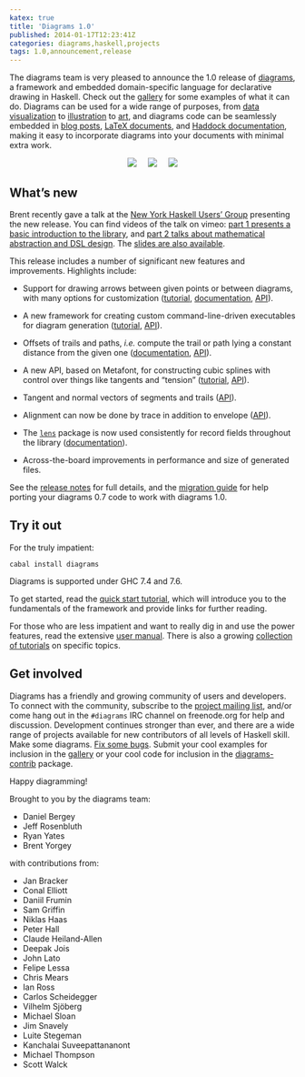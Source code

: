 ```yaml
---
katex: true
title: 'Diagrams 1.0'
published: 2014-01-17T12:23:41Z
categories: diagrams,haskell,projects
tags: 1.0,announcement,release
---
```


<p>The diagrams team is very pleased to announce the 1.0 release of <a href="http://projects.haskell.org/diagrams">diagrams</a>, a framework and embedded domain-specific language for declarative drawing in Haskell. Check out the <a href="http://projects.haskell.org/diagrams/gallery.html">gallery</a> for some examples of what it can do. Diagrams can be used for a wide range of purposes, from <a href="http://idontgetoutmuch.wordpress.com/2013/10/23/parking-in-westminster-an-analysis-in-haskell/">data visualization</a> to <a href="https://www.fpcomplete.com/user/edwardk/cellular-automata/part-1">illustration</a> to <a href="http://mathlesstraveled.com/2013/04/06/stars-of-the-minds-sky-with-diagrams/">art</a>, and diagrams code can be seamlessly embedded in <a href="https://byorgey.github.io/blog/posts/2012/08/28/creating-documents-with-embedded-diagrams.html">blog posts</a>, <a href="http://projects.haskell.org/diagrams/doc/latex.html">LaTeX documents</a>, and <a href="https://byorgey.github.io/blog/posts/2013/03/23/introducing-diagrams-haddock.html">Haddock documentation</a>, making it easy to incorporate diagrams into your documents with minimal extra work.</p>
<div style="text-align:center;">
<a href="http://projects.haskell.org/diagrams/gallery/Chart.html"><img src="http://projects.haskell.org/diagrams/gallery/images/Chart.thumb.png" /></a>     <a href="http://projects.haskell.org/diagrams/gallery/KnightTour.html"><img src="http://projects.haskell.org/diagrams/gallery/images/KnightTour.thumb.png" /></a>     <a href="http://projects.haskell.org/diagrams/gallery/SquareLimit.html"><img src="http://projects.haskell.org/diagrams/gallery/images/SquareLimit.thumb.png" /></a>
</div>
<h2 id="whats-new">What’s new</h2>
<p>Brent recently gave a talk at the <a href="http://www.meetup.com/NY-Haskell/">New York Haskell Users’ Group</a> presenting the new release. You can find videos of the talk on vimeo: <a href="http://vimeo.com/84104226">part 1 presents a basic introduction to the library</a>, and <a href="http://vimeo.com/84249042">part 2 talks about mathematical abstraction and DSL design</a>. The <a href="http://www.cis.upenn.edu/~byorgey/pub/13-11-25-nyhaskell-diagrams.pdf">slides are also available</a>.</p>
<p>This release includes a number of significant new features and improvements. Highlights include:</p>
<ul>
<li><p>Support for drawing arrows between given points or between diagrams, with many options for customization (<a href="http://projects.haskell.org/diagrams/doc/arrow.html">tutorial</a>, <a href="http://projects.haskell.org/diagrams/doc/manual.html#arrows">documentation</a>, <a href="http://projects.haskell.org/diagrams/haddock/Diagrams-TwoD-Arrow.html">API</a>).</p></li>
<li><p>A new framework for creating custom command-line-driven executables for diagram generation (<a href="http://projects.haskell.org/diagrams/doc/cmdline.html">tutorial</a>, <a href="http://projects.haskell.org/diagrams/haddock/Diagrams-Backend-CmdLine.html">API</a>).</p></li>
<li><p>Offsets of trails and paths, <em>i.e.</em> compute the trail or path lying a constant distance from the given one (<a href="http://projects.haskell.org/diagrams/doc/manual.html#offsets-of-segments-trails-and-paths">documentation</a>, <a href="http://projects.haskell.org/diagrams/haddock/Diagrams-TwoD-Offset.html">API</a>).</p></li>
<li><p>A new API, based on Metafont, for constructing cubic splines with control over things like tangents and “tension” (<a href="http://projects.haskell.org/diagrams/doc/metafont.html">tutorial</a>, <a href="http://projects.haskell.org/diagrams/haddock/Diagrams-TwoD-Path-Metafont.html">API</a>).</p></li>
<li><p>Tangent and normal vectors of segments and trails (<a href="http://projects.haskell.org/diagrams/haddock/Diagrams-Tangent.html">API</a>).</p></li>
<li><p>Alignment can now be done by trace in addition to envelope (<a href="http://projects.haskell.org/diagrams/haddock/Diagrams-TwoD-Align.html">API</a>).</p></li>
<li><p>The <a href="http://hackage.haskell.org/package/lens"><code>lens</code></a> package is now used consistently for record fields throughout the library (<a href="http://projects.haskell.org/diagrams/doc/manual.html#faking-optional-named-arguments">documentation</a>).</p></li>
<li><p>Across-the-board improvements in performance and size of generated files.</p></li>
</ul>
<p>See the <a href="http://projects.haskell.org/diagrams/releases.html">release notes</a> for full details, and the <a href="http://www.haskell.org/haskellwiki/Diagrams/Dev/Migrate1.0">migration guide</a> for help porting your diagrams 0.7 code to work with diagrams 1.0.</p>
<h2 id="try-it-out">Try it out</h2>
<p>For the truly impatient:</p>
<pre><code>cabal install diagrams</code></pre>
<p>Diagrams is supported under GHC 7.4 and 7.6.</p>
<p>To get started, read the <a href="http://projects.haskell.org/diagrams/doc/quickstart.html">quick start tutorial</a>, which will introduce you to the fundamentals of the framework and provide links for further reading.</p>
<p>For those who are less impatient and want to really dig in and use the power features, read the extensive <a href="http://projects.haskell.org/diagrams/doc/manual.html">user manual</a>. There is also a growing <a href="http://projects.haskell.org/diagrams/documentation.html">collection of tutorials</a> on specific topics.</p>
<h2 id="get-involved">Get involved</h2>
<p>Diagrams has a friendly and growing community of users and developers. To connect with the community, subscribe to the <a href="http://groups.google.com/group/diagrams-discuss">project mailing list</a>, and/or come hang out in the <code>#diagrams</code> IRC channel on freenode.org for help and discussion. Development continues stronger than ever, and there are a wide range of projects available for new contributors of all levels of Haskell skill. Make some diagrams. <a href="http://github.com/diagrams/">Fix some bugs</a>. Submit your cool examples for inclusion in the <a href="http://projects.haskell.org/diagrams/gallery.html">gallery</a> or your cool code for inclusion in the <a href="http://hackage.haskell.org/package/diagrams%2Dcontrib">diagrams-contrib</a> package.</p>
<p>Happy diagramming!</p>
<p>Brought to you by the diagrams team:</p>
<ul>
<li>Daniel Bergey</li>
<li>Jeff Rosenbluth</li>
<li>Ryan Yates</li>
<li>Brent Yorgey</li>
</ul>
<p>with contributions from:</p>
<ul>
<li>Jan Bracker</li>
<li>Conal Elliott</li>
<li>Daniil Frumin</li>
<li>Sam Griffin</li>
<li>Niklas Haas</li>
<li>Peter Hall</li>
<li>Claude Heiland-Allen</li>
<li>Deepak Jois</li>
<li>John Lato</li>
<li>Felipe Lessa</li>
<li>Chris Mears</li>
<li>Ian Ross</li>
<li>Carlos Scheidegger</li>
<li>Vilhelm Sjöberg</li>
<li>Michael Sloan</li>
<li>Jim Snavely</li>
<li>Luite Stegeman</li>
<li>Kanchalai Suveepattananont</li>
<li>Michael Thompson</li>
<li>Scott Walck</li>
</ul>
<div class="references">

</div>


